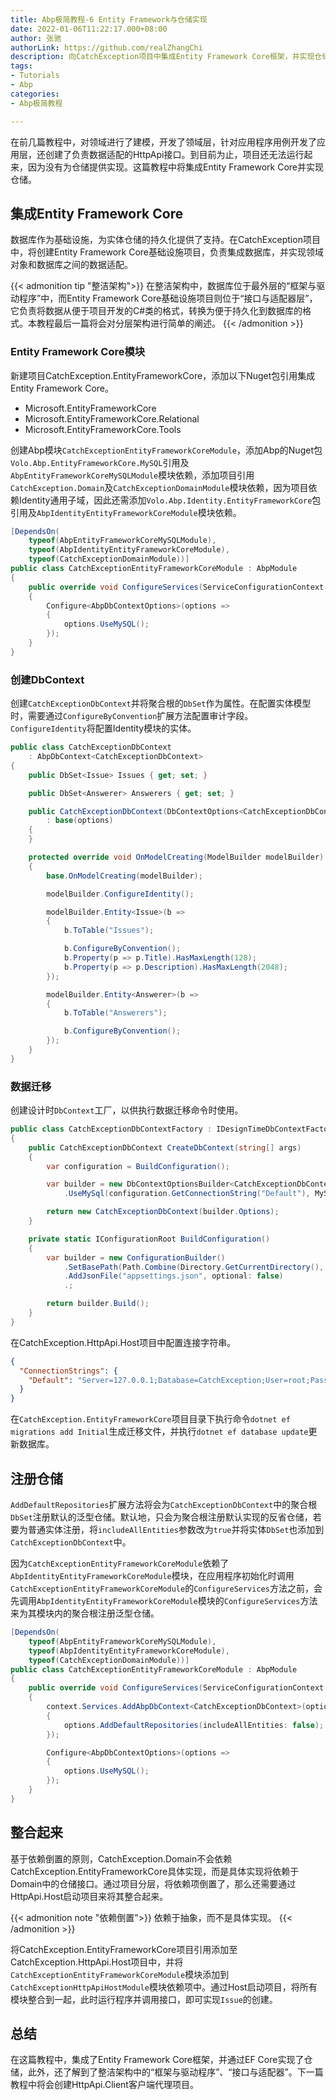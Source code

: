 ```yaml
---
title: Abp极简教程-6 Entity Framework与仓储实现
date: 2022-01-06T11:22:17.000+08:00
author: 张驰
authorLink: https://github.com/realZhangChi
description: 向CatchException项目中集成Entity Framework Core框架，并实现仓储。了解领域驱动设计中的基础设施层。
tags:
- Tutorials
- Abp
categories:
- Abp极简教程

---
```

在前几篇教程中，对领域进行了建模，开发了领域层，针对应用程序用例开发了应用层，还创建了负责数据适配的HttpApi接口。到目前为止，项目还无法运行起来，因为没有为仓储提供实现。这篇教程中将集成Entity Framework Core并实现仓储。

## 集成Entity Framework Core

数据库作为基础设施，为实体仓储的持久化提供了支持。在CatchException项目中，将创建Entity Framework Core基础设施项目，负责集成数据库，并实现领域对象和数据库之间的数据适配。

{{< admonition tip "整洁架构">}}
在整洁架构中，数据库位于最外层的“框架与驱动程序”中，而Entity Framework Core基础设施项目则位于“接口与适配器层”，它负责将数据从便于项目开发的C#类的格式，转换为便于持久化到数据库的格式。本教程最后一篇将会对分层架构进行简单的阐述。
{{< /admonition >}}

### Entity Framework Core模块

新建项目CatchException.EntityFrameworkCore，添加以下Nuget包引用集成Entity Framework Core。

- Microsoft.EntityFrameworkCore
- Microsoft.EntityFrameworkCore.Relational
- Microsoft.EntityFrameworkCore.Tools

创建Abp模块`CatchExceptionEntityFrameworkCoreModule`，添加Abp的Nuget包`Volo.Abp.EntityFrameworkCore.MySQL`引用及`AbpEntityFrameworkCoreMySQLModule`模块依赖，添加项目引用`CatchException.Domain`及`CatchExceptionDomainModule`模块依赖，因为项目依赖Identity通用子域，因此还需添加`Volo.Abp.Identity.EntityFrameworkCore`包引用及`AbpIdentityEntityFrameworkCoreModule`模块依赖。

```cs
[DependsOn(
    typeof(AbpEntityFrameworkCoreMySQLModule),
    typeof(AbpIdentityEntityFrameworkCoreModule),
    typeof(CatchExceptionDomainModule))]
public class CatchExceptionEntityFrameworkCoreModule : AbpModule
{
    public override void ConfigureServices(ServiceConfigurationContext context)
    {
        Configure<AbpDbContextOptions>(options =>
        {
            options.UseMySQL();
        });
    }
}
```

### 创建DbContext

创建`CatchExceptionDbContext`并将聚合根的`DbSet`作为属性。在配置实体模型时，需要通过`ConfigureByConvention`扩展方法配置审计字段。`ConfigureIdentity`将配置Identity模块的实体。

```cs
public class CatchExceptionDbContext
    : AbpDbContext<CatchExceptionDbContext>
{
    public DbSet<Issue> Issues { get; set; }

    public DbSet<Answerer> Answerers { get; set; }

    public CatchExceptionDbContext(DbContextOptions<CatchExceptionDbContext> options)
        : base(options)
    {
    }

    protected override void OnModelCreating(ModelBuilder modelBuilder)
    {
        base.OnModelCreating(modelBuilder);

        modelBuilder.ConfigureIdentity();

        modelBuilder.Entity<Issue>(b =>
        {
            b.ToTable("Issues");

            b.ConfigureByConvention();
            b.Property(p => p.Title).HasMaxLength(128);
            b.Property(p => p.Description).HasMaxLength(2048);
        });

        modelBuilder.Entity<Answerer>(b =>
        {
            b.ToTable("Answerers");

            b.ConfigureByConvention();
        });
    }
}
```

### 数据迁移

创建设计时`DbContext`工厂，以供执行数据迁移命令时使用。

```cs
public class CatchExceptionDbContextFactory : IDesignTimeDbContextFactory<CatchExceptionDbContext>
{
    public CatchExceptionDbContext CreateDbContext(string[] args)
    {
        var configuration = BuildConfiguration();

        var builder = new DbContextOptionsBuilder<CatchExceptionDbContext>()
            .UseMySql(configuration.GetConnectionString("Default"), MySqlServerVersion.LatestSupportedServerVersion);

        return new CatchExceptionDbContext(builder.Options);
    }

    private static IConfigurationRoot BuildConfiguration()
    {
        var builder = new ConfigurationBuilder()
            .SetBasePath(Path.Combine(Directory.GetCurrentDirectory(), "../CatchException.HttpApi.Host/"))
            .AddJsonFile("appsettings.json", optional: false)
            .;

        return builder.Build();
    }
}
```

在CatchException.HttpApi.Host项目中配置连接字符串。

```json
{
  "ConnectionStrings": {
    "Default": "Server=127.0.0.1;Database=CatchException;User=root;Password=yourStrong(!)Password"
  }
}
```

在`CatchException.EntityFrameworkCore`项目目录下执行命令`dotnet ef migrations add Initial`生成迁移文件，并执行`dotnet ef database update`更新数据库。

## 注册仓储

`AddDefaultRepositories`扩展方法将会为`CatchExceptionDbContext`中的聚合根`DbSet`注册默认的泛型仓储。默认地，只会为聚合根注册默认实现的反省仓储，若要为普通实体注册，将`includeAllEntities`参数改为`true`并将实体`DbSet`也添加到`CatchExceptionDbContext`中。

因为`CatchExceptionEntityFrameworkCoreModule`依赖了`AbpIdentityEntityFrameworkCoreModule`模块，在应用程序初始化时调用`CatchExceptionEntityFrameworkCoreModule`的`ConfigureServices`方法之前，会先调用`AbpIdentityEntityFrameworkCoreModule`模块的`ConfigureServices`方法来为其模块内的聚合根注册泛型仓储。

```cs
[DependsOn(
    typeof(AbpEntityFrameworkCoreMySQLModule),
    typeof(AbpIdentityEntityFrameworkCoreModule),
    typeof(CatchExceptionDomainModule))]
public class CatchExceptionEntityFrameworkCoreModule : AbpModule
{
    public override void ConfigureServices(ServiceConfigurationContext context)
    {
        context.Services.AddAbpDbContext<CatchExceptionDbContext>(options =>
        {
            options.AddDefaultRepositories(includeAllEntities: false);
        });

        Configure<AbpDbContextOptions>(options =>
        {
            options.UseMySQL();
        });
    }
}
```

## 整合起来

基于依赖倒置的原则，CatchException.Domain不会依赖CatchException.EntityFrameworkCore具体实现，而是具体实现将依赖于Domain中的仓储接口。通过项目分层，将依赖项倒置了，那么还需要通过HttpApi.Host启动项目来将其整合起来。

{{< admonition note "依赖倒置">}}
依赖于抽象，而不是具体实现。
{{< /admonition >}}

将CatchException.EntityFrameworkCore项目引用添加至CatchException.HttpApi.Host项目中，并将`CatchExceptionEntityFrameworkCoreModule`模块添加到`CatchExceptionHttpApiHostModule`模块依赖项中。通过Host启动项目，将所有模块整合到一起，此时运行程序并调用接口，即可实现`Issue`的创建。

## 总结

在这篇教程中，集成了Entity Framework Core框架，并通过EF Core实现了仓储，此外，还了解到了整洁架构中的“框架与驱动程序”、“接口与适配器”。下一篇教程中将会创建HttpApi.Client客户端代理项目。